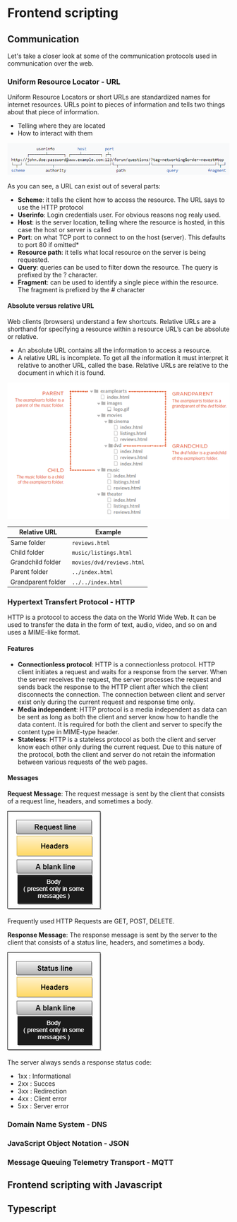 # Frontend scripting

## Communication 

Let's take a closer look at some of the communication protocols used in communication over the web.

### Uniform Resource Locator - URL

Uniform Resource Locators or short URLs are standardized names for internet resources. URLs point to pieces of information and tells two things about that piece of information.

* Telling where they are located
* How to interact with them

![image](./images/image1.png)

As you can see, a URL can exist out of several parts:

* **Scheme**: it tells the client how to access the resource. The URL says to use the HTTP protocol
* **Userinfo**: Login credentials user. For obvious reasons nog realy used.
* **Host**: is the server location, telling where the resource is hosted, in this case the host or server is called
* **Port**: on what TCP port to connect to on the host (server). This defaults to port 80 if omitted*
* **Resource path**: it tells what local resource on the server is being requested. 
* **Query**: queries can be used to filter down the resource. The query is prefixed by the ? character.
* **Fragment**: can be used to identify a single piece within the resource. The fragment is prefixed by the # character

#### Absolute versus relative URL

Web clients (browsers) understand a few shortcuts.
Relative URLs are a shorthand for specifying a resource within a resource URL’s can be absolute or relative.
* An absolute URL contains all the information to access a resource.
* A relative URL is incomplete. To get all the information it must interpret it relative to another URL, called the base.
Relative URLs are relative to the document in which it is found.

![image](./images/image2.png)

|Relative URL | Example  |
|- | - |
| Same folder | `reviews.html` |
| Child folder | `music/listings.html` |
| Grandchild folder | `movies/dvd/reviews.html` |
| Parent folder | `../index.html` |
| Grandparent folder | `../../index.html` |

### Hypertext Transfert Protocol - HTTP

HTTP is a protocol to access the data on the World Wide Web. It can be used to transfer the data in the form of text, audio, video, and so on and uses a MIME-like format.

#### Features

* **Connectionless protocol**: HTTP is a connectionless protocol. HTTP client initiates a request and waits for a response from the server. When the server receives the request, the server processes the request and sends back the response to the HTTP client after which the client disconnects the connection. The connection between client and server exist only during the current request and response time only.
* **Media independent**: HTTP protocol is a media independent as data can be sent as long as both the client and server know how to handle the data content. It is required for both the client and server to specify the content type in MIME-type header.
* **Stateless**: HTTP is a stateless protocol as both the client and server know each other only during the current request. Due to this nature of the protocol, both the client and server do not retain the information between various requests of the web pages.

#### Messages

**Request Message**: The request message is sent by the client that consists of a request line, headers, and sometimes a body.

![image](./images/image3.png) 

Frequently used HTTP Requests are GET, POST, DELETE.

**Response Message**: The response message is sent by the server to the client that consists of a status line, headers, and sometimes a body.

![image](./images/image4.png)

The server always sends a response status code:

* 1xx : Informational
* 2xx : Succes
* 3xx : Redirection
* 4xx : Client error
* 5xx : Server error

### Domain Name System - DNS

<!-- TODO : Overname cursus eigen cursus en cursus Sille -->
### JavaScript Object Notation - JSON

<!-- TODO : Overname cursus eigen cursus en cursus Sille -->
### Message Queuing Telemetry Transport - MQTT

<!-- TODO : Overname cursus eigen cursus en cursus Sille -->

## Frontend scripting with Javascript

<!-- TODO : Overname cursus eigen cursus -->

## Typescript

<!-- TODO : Nog aan te leren en uit te schrijven -->